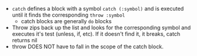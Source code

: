 * `catch` defines a block with a symbol `catch (:symbol)` and is executed until it finds the corresponding `throw :symbol`
  * catch blocks are generally `do` blocks
* Throw zips back up the list and looks for the corresponding symbol and executes it's test (unless, if, etc). If it doesn't find it, it breaks, catch returns nil
* throw DOES NOT have to fall in the scope of the catch block.